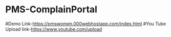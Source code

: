 # PMS-ComplainPortal

#Demo Link-https://pmswomen.000webhostapp.com/index.html
#You Tube Upload link-https://www.youtube.com/upload
